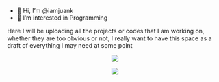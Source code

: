 - 👋 Hi, I’m @iamjuank
- 👀 I’m interested in Programming



<!---
This is Comment
--->

Here I will be uploading all the projects or codes that I am working on, whether they are too obvious or not, I really want to have this space as a draft of everything I may need at some point

<div style="background-image: url("https://www.w3schools.com/w3css/img_lights.jpg"); background-color: #cccccc;">
  <p align="center">
    <img align="center" justify="center" src="https://github-readme-stats.vercel.app/api?username=iamjuank&show_icons=true&theme=tokyonight&card_width=495&include_all_commits=true&count_private=true&role=OWNER,ORGANIZATION_MEMBER,COLLABORATOR" />
  </p>

  <p align="center">
    <img align="center" src="https://github-readme-stats-one-bice.vercel.app/api/top-langs/?username=iamjuank&theme=tokyonight&card_width=495&include_all_commits=true&count_private=true&role=OWNER,ORGANIZATION_MEMBER,COLLABORATOR&hide=Python,Java,C,HTML,CSS,PLpgSQL,PowerShell,Shell,R,Dockerfile,Ruby" />
  </p>
</div>
